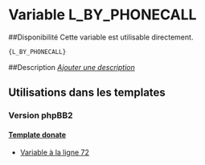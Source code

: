 # Variable L_BY_PHONECALL

##Disponibilité
Cette variable est utilisable directement.

```html
{L_BY_PHONECALL}
```

##Description
[*Ajouter une description*](https://fa-tvars.appspot.com/var/L_BY_PHONECALL)

## Utilisations dans les templates

### Version phpBB2

#### [Template donate](subsilver/donate.md#readme)
* [Variable &agrave; la ligne 72](../subsilver/donate.tpl#L72)